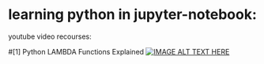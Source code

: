 # learning python in jupyter-notebook:
youtube video recourses:<n>

#[1] Python LAMBDA Functions Explained<n>
[![IMAGE ALT TEXT HERE](https://img.youtube.com/vi/Ob9rY6PQMfI/0.jpg)](https://www.youtube.com/watch?v=Ob9rY6PQMfI)<n>

